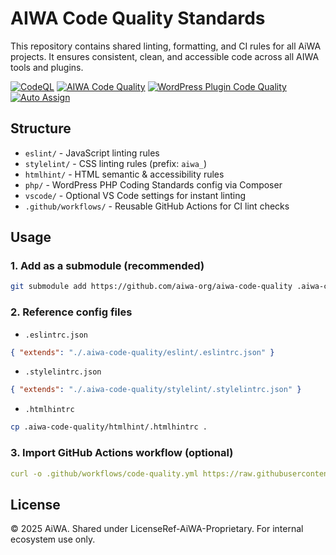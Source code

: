 # AIWA Code Quality Standards

This repository contains shared linting, formatting, and CI rules for all AiWA projects. It ensures consistent, clean, and accessible code across all AIWA tools and plugins.

[![CodeQL](https://github.com/AiWA-Ai-West-Africa/aiwa-code-quality/actions/workflows/github-code-scanning/codeql/badge.svg)](https://github.com/AiWA-Ai-West-Africa/aiwa-code-quality/actions/workflows/github-code-scanning/codeql)  [![AIWA Code Quality](https://github.com/AiWA-Ai-West-Africa/aiwa-code-quality/actions/workflows/code-quality.yml/badge.svg)](https://github.com/AiWA-Ai-West-Africa/aiwa-code-quality/actions/workflows/code-quality.yml)  [![WordPress Plugin Code Quality](https://github.com/AiWA-Ai-West-Africa/aiwa-code-quality/actions/workflows/wp-code-quality.yml/badge.svg?branch=main)](https://github.com/AiWA-Ai-West-Africa/aiwa-code-quality/actions/workflows/wp-code-quality.yml)
[![Auto Assign](https://github.com/AiWA-Ai-West-Africa/aiwa-code-quality/actions/workflows/auto-assign.yml/badge.svg)](https://github.com/AiWA-Ai-West-Africa/aiwa-code-quality/actions/workflows/auto-assign.yml)

## Structure

- `eslint/` - JavaScript linting rules
- `stylelint/` - CSS linting rules (prefix: `aiwa_`)
- `htmlhint/` - HTML semantic & accessibility rules
- `php/` - WordPress PHP Coding Standards config via Composer
- `vscode/` - Optional VS Code settings for instant linting
- `.github/workflows/` - Reusable GitHub Actions for CI lint checks

## Usage

### 1. Add as a submodule (recommended)
```bash
git submodule add https://github.com/aiwa-org/aiwa-code-quality .aiwa-code-quality
```

### 2. Reference config files
- `.eslintrc.json`
```json
{ "extends": "./.aiwa-code-quality/eslint/.eslintrc.json" }
```
- `.stylelintrc.json`
```json
{ "extends": "./.aiwa-code-quality/stylelint/.stylelintrc.json" }
```
- `.htmlhintrc`
```bash
cp .aiwa-code-quality/htmlhint/.htmlhintrc .
```

### 3. Import GitHub Actions workflow (optional)
```yaml
curl -o .github/workflows/code-quality.yml https://raw.githubusercontent.com/aiwa-org/aiwa-code-quality/main/.github/workflows/code-quality.yml
```

## License
© 2025 AiWA. Shared under LicenseRef-AiWA-Proprietary. For internal ecosystem use only.
